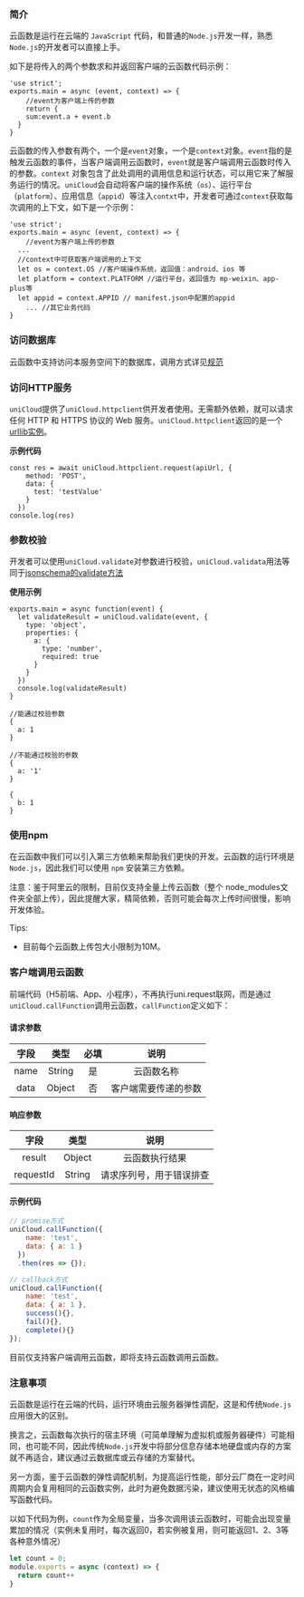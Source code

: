 
### 简介

云函数是运行在云端的 `JavaScript` 代码，和普通的`Node.js`开发一样，熟悉`Node.js`的开发者可以直接上手。

如下是将传入的两个参数求和并返回客户端的云函数代码示例：

```
'use strict';
exports.main = async (event, context) => {
	//event为客户端上传的参数
	return {
    sum:event.a + event.b
  }
}
```

云函数的传入参数有两个，一个是`event`对象，一个是`context`对象。`event`指的是触发云函数的事件，当客户端调用云函数时，`event`就是客户端调用云函数时传入的参数。`context` 对象包含了此处调用的调用信息和运行状态，可以用它来了解服务运行的情况。`uniCloud`会自动将客户端的操作系统（`os`）、运行平台（`platform`）、应用信息（`appid`）等注入`contxt`中，开发者可通过`context`获取每次调用的上下文，如下是一个示例：

```
'use strict';
exports.main = async (event, context) => {
	//event为客户端上传的参数
  ...
  //context中可获取客户端调用的上下文
  let os = context.OS //客户端操作系统，返回值：android、ios	等
  let platform = context.PLATFORM //运行平台，返回值为 mp-weixin、app-plus等
  let appid = context.APPID // manifest.json中配置的appid
	... //其它业务代码
}
```

### 访问数据库

云函数中支持访问本服务空间下的数据库，调用方式详见[规范](uniCloud/cf-database.md)

### 访问HTTP服务

`uniCloud`提供了`uniCloud.httpclient`供开发者使用。无需额外依赖，就可以请求任何 HTTP 和 HTTPS 协议的 Web 服务。`uniCloud.httpclient`返回的是一个[urllib实例](https://github.com/node-modules/urllib)。

**示例代码**

```
const res = await uniCloud.httpclient.request(apiUrl, {
    method: 'POST',
    data: {
      test: 'testValue'
    }
  })
console.log(res)
```

### 参数校验

开发者可以使用`uniCloud.validate`对参数进行校验，`uniCloud.validata`用法等同于[jsonschema的validate方法](https://github.com/tdegrunt/jsonschema)

**使用示例**

```
exports.main = async function(event) {
  let validateResult = uniCloud.validate(event, {
    type: 'object',
    properties: {
      a: {
        type: 'number',
        required: true
      }
    }
  })
  console.log(validateResult)
}

//能通过校验参数
{
  a: 1
}

//不能通过校验的参数
{
  a: '1'
}

{
  b: 1
}

```

### 使用npm

在云函数中我们可以引入第三方依赖来帮助我们更快的开发。云函数的运行环境是 `Node.js`，因此我们可以使用 `npm` 安装第三方依赖。

注意：鉴于阿里云的限制，目前仅支持全量上传云函数（整个 node_modules文件夹全部上传），因此提醒大家，精简依赖，否则可能会每次上传时间很慢，影响开发体验。

Tips:
- 目前每个云函数上传包大小限制为10M。

### 客户端调用云函数

前端代码（H5前端、App、小程序），不再执行uni.request联网，而是通过`uniCloud.callFunction`调用云函数，`callFunction`定义如下：

#### 请求参数

|字段	|类型	|必填	|说明		|
|:-:	|:-:	|:-:	|:-:		|
|name	|String	|是		|云函数名称|
|data	|Object	|否		|客户端需要传递的参数|

#### 响应参数

|字段		|类型	|说明						|
|:-:		|:-:	|:-:						|
|result		|Object	|云函数执行结果				|
|requestId	|String	|请求序列号，用于错误排查	|

#### 示例代码

```javascript
// promise方式
uniCloud.callFunction({
    name: 'test',
    data: { a: 1 }
  })
  .then(res => {});

// callback方式
uniCloud.callFunction({
	name: 'test',
	data: { a: 1 },
	success(){},
	fail(){},
	complete(){}
});
```

目前仅支持客户端调用云函数，即将支持云函数调用云函数。

### 注意事项

云函数是运行在云端的代码，运行环境由云服务器弹性调配，这是和传统`Node.js`应用很大的区别。

换言之，云函数每次执行的宿主环境（可简单理解为虚拟机或服务器硬件）可能相同，也可能不同，因此传统`Node.js`开发中将部分信息存储本地硬盘或内存的方案就不再适合，建议通过云数据库或云存储的方案替代。

另一方面，鉴于云函数的弹性调配机制，为提高运行性能，部分云厂商在一定时间周期内会复用相同的云函数实例，此时为避免数据污染，建议使用无状态的风格编写函数代码。

以如下代码为例，`count`作为全局变量，当多次调用该云函数时，可能会出现变量累加的情况（实例未复用时，每次返回0，若实例被复用，则可能返回1、2、3等各种意外情况）

```javascript
let count = 0;
module.exports = async (context) => {
  return count++
}
```


<!-- 
## uniCloud.callFunction(Object callFunctionOptions)

云函数中调用云函数。**目前仅腾讯云支持**

**callFunctionOptions参数说明**

|字段			|类型			|必填	|说明					|
|---			|---			|---	|---					|
|name			|String		|是		|云函数名称。	|
|data			|Object		|否		|云函数参数。	|
|callback	|Function	|否		|回调函数。		|

**响应参数**

|字段			|类型		|必备	|说明												|
|---			|---		|---	|---												|
|errCode	|String	|否		|状态码，操作成功则不返回。	|
|errMsg		|String	|否		|错误描述。									|
|result		|Object	|否		|云函数执行结果。						|
|requestId|String	|否		|请求序列号，用于错误排查。	|

**示例代码**

```javascript
//promise
uniCloud.callFunction({
    name: "test",
    data: { a: 1 }
}).then((res) => {
    
});
```

 -->
